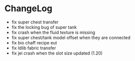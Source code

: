 # ChangeLog

* fix super chest transfer
* fix the locking bug of super tank
* fix crash when the fluid texture is missing
* fix super chest/tank model offset when they are connected
* fix bio chaff recipe eut
* fix ldlib fabric transfer
* fix jei crash when the slot size updated (1.20)